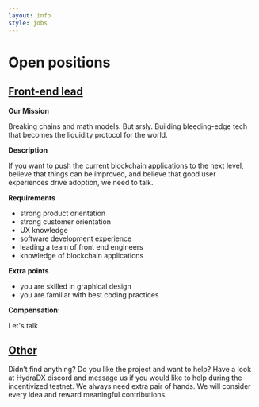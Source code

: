 ```yaml
---
layout: info
style: jobs
---
```


# Open positions

## [Front-end lead](#front-end-lead)

**Our Mission**

Breaking chains and math models. But srsly. Building bleeding-edge tech that becomes the liquidity protocol for the world.

**Description**

If you want to push the current blockchain applications to the next level, believe that things can be improved, and believe that good user experiences drive adoption, we need to talk.

**Requirements**

- strong product orientation
- strong customer orientation
- UX knowledge
- software development experience
- leading a team of front end engineers
- knowledge of blockchain applications

**Extra points**

- you are skilled in graphical design
- you are familiar with best coding practices

**Compensation:**

Let's talk

## [Other](#other)

Didn’t find anything? Do you like the project and want to help? Have a look at HydraDX discord and message us if you would like to help during the incentivized testnet. We always need extra pair of hands. We will consider every idea and reward meaningful contributions.
